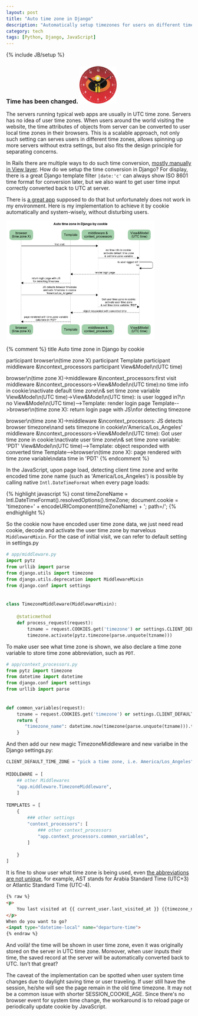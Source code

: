 ```yaml
---
layout: post
title: "Auto time zone in Django"
description: "Automatically setup timezones for users on different time zones"
category: tech
tags: [Python, Django, JavaScript]
---
```

{% include JB/setup %}
### Time has been changed. <img src="/assets/imgs/incredibles_watch_skin.png"  alt="watch skin of incredibles" width="20%"/>

The servers running typical web apps are usually in UTC time zone.  Servers has no idea of user time zones. When users around the world visiting the website, the time attributes of objects from server can be converted to user local time zones in their browsers.  This is a scalable approach, not only such setting can serves users in different time zones, allows spinning up more servers without extra settings, but also fits the design principle for separating concerns.

In Rails there are multiple ways to do such time conversion, [mostly manually in View layer](https://medium.com/@theodorelaurent/display-time-in-user-local-time-in-rails-212155fa6447).  How do we setup the time conversion in Django? For display, there is a great Django template filter ```|date:'c'``` can always show ISO 8601 time format for conversion later, but we also want to get user time input correctly converted back to UTC at server.

There is [a great app](https://github.com/adamcharnock/django-tz-detect) supposed to do that but unfortunately does not work in my environment. Here is my implementation to achieve it by cookie automatically and system-wisely, without disturbing users.

<img src="/assets/imgs/Auto_time_zone_in_Django_by_cookie.png"  alt="watch skin of incredibles" width="80%"/>

{% comment %}
title Auto time zone in Django by cookie

participant browser\n(time zone X)
participant Template
participant middleware &\ncontext_processors
participant View&Model\n(UTC time)

browser\n(time zone X)->middleware &\ncontext_processors:first visit
middleware &\ncontext_processors->View&Model\n(UTC time):no time info in cookie:\nactivate default time zone\n& set time zone variable
View&Model\n(UTC time)->View&Model\n(UTC time): is user logged in?\n no
View&Model\n(UTC time)-->Template: render login page
Template-->browser\n(time zone X): return login page with JS\nfor detecting timezone 

browser\n(time zone X)->middleware &\ncontext_processors: JS detects browser timezone\nand sets timezone in cookie\n'America/Los_Angeles'
middleware &\ncontext_processors->View&Model\n(UTC time): Got user time zone in cookie:\nactivate user time zone\n& set time zone variable: 'PDT'
View&Model\n(UTC time)-->Template: object responded with converted time
Template-->browser\n(time zone X): page rendered with time zone variable\ndata time in 'PDT'
{% endcomment %}

In the JavaScript, upon page load, detecting client time zone and write encoded time zone name (such as 'America/Los_Angeles') is possible by calling native ```Intl.DateTimeFormat``` when every page loads:

{% highlight javascript %}
const timeZoneName = Intl.DateTimeFormat().resolvedOptions().timeZone;
document.cookie = 'timezone=' + encodeURIComponent(timeZoneName) + '; path=/';
{% endhighlight %}

So the cookie now have encoded user time zone data, we just need read cookie, decode and activate the user time zone by marvelous ```MiddlewareMixin```.  For the case of initial visit, we can refer to default setting in settings.py

```python
# app/middleware.py
import pytz
from urllib import parse
from django.utils import timezone
from django.utils.deprecation import MiddlewareMixin
from django.conf import settings


class TimezoneMiddleware(MiddlewareMixin):

    @staticmethod
    def process_request(request):
        tzname = request.COOKIES.get('timezone') or settings.CLIENT_DEFAULT_TIME_ZONE
        timezone.activate(pytz.timezone(parse.unquote(tzname)))
```

To make user see what time zone is shown, we also declare a time zone variable to store time zone abbreviation, such as ```PDT```.

```python
# app/context_processors.py
from pytz import timezone
from datetime import datetime
from django.conf import settings
from urllib import parse


def common_variables(request):
    tzname = request.COOKIES.get('timezone') or settings.CLIENT_DEFAULT_TIME_ZONE
    return {
       "timezone_name": datetime.now(timezone(parse.unquote(tzname))).tzname()
    }

```

And then add our new magic TimezoneMiddleware and new varialbe in the Django settings.py:
```python
CLIENT_DEFAULT_TIME_ZONE = "pick a time zone, i.e. America/Los_Angeles"

MIDDLEWARE = [
    ## other Middlewares
    "app.middleware.TimezoneMiddleware",
    ]

TEMPLATES = [
    {
        ### other settings
        "context_processors": [
            ### other context_processors
            "app.context_processors.common_variables",
        ]
    
    }
]    
```

It is fine to show user what time zone is being used, even [the abbreviations are not unique](https://en.wikipedia.org/wiki/List_of_time_zone_abbreviations), for example, AST stands for Arabia Standard Time (UTC+3) or Atlantic Standard Time (UTC-4).

```html
{% raw %}
<p>
    You last visited at {{ current_user.last_visited_at }} {{timezone_name}}
</p>
When do you want to go?
<input type="datetime-local" name="departure-time">
{% endraw %}
```

And voilà! the time will be shown in user time zone, even it was originally stored on the server in UTC time zone.  Moreover, when user inputs their time, the saved record at the server will be automatically converted back to UTC. Isn't that great?

The caveat of the implementation can be spotted when user system time changes due to daylight saving time or user traveling. If user still have the session, he/she will see the page remain in the old time timezone.  It may not be a common issue with shorter SESSION_COOKIE_AGE. Since there's no browser event for system time change, the workaround is to reload page or periodically update cookie by JavaScript.